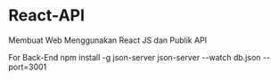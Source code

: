 # React-API
Membuat Web Menggunakan React JS dan Publik API

For Back-End 
npm install -g json-server
json-server --watch db.json --port=3001
